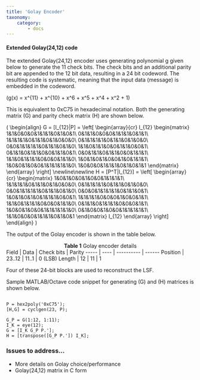 ```yaml
---
title: 'Golay Encoder'
taxonomy:
    category:
        - docs
---
```


#### Extended Golay(24,12) code

The extended Golay(24,12) encoder uses generating polynomial g given below to generate the 11 check bits. The check bits and an additional parity bit are appended to the 12 bit data, resulting in a 24 bit codeword. The resulting code is systematic, meaning that the input data (message) is embedded in the codeword.

\(g(x) = x^{11} + x^{10} + x^6 + x^5 + x^4 + x^2 + 1\)

This is equivalent to 0xC75 in hexadecimal notation. Both the generating matrix \(G\) and parity check matrix \(H\) are shown below.

\(
\begin{align}
  G = [I_{12}|P] = \left[
    \begin{array}{cr}
    I_{12} \begin{matrix} 1&1&0&0&0&1&1&1&0&1&0&1\\
    0&1&1&0&0&0&1&1&1&0&1&1\\
    1&1&1&1&0&1&1&0&1&0&0&0\\
    0&1&1&1&1&0&1&1&0&1&0&0\\
    0&0&1&1&1&1&0&1&1&0&1&0\\
    1&1&0&1&1&0&0&1&1&0&0&1\\
    0&1&1&0&1&1&0&0&1&1&0&1\\
    0&0&1&1&0&1&1&0&0&1&1&1\\
    1&1&0&1&1&1&0&0&0&1&1&0\\
    1&0&1&0&1&0&0&1&0&1&1&1\\
    1&0&0&1&0&0&1&1&1&1&1&0\\
    1&0&0&0&1&1&1&0&1&0&1&1
    \end{matrix}
    \end{array}
\right]
\newline\newline
  H = [P^T|I_{12}] = \left[
    \begin{array}{cr}
    \begin{matrix}
    1&0&1&0&0&1&0&0&1&1&1&1\\
    1&1&1&1&0&1&1&0&1&0&0&0\\
    0&1&1&1&1&0&1&1&0&1&0&0\\
    0&0&1&1&1&1&0&1&1&0&1&0\\
    0&0&0&1&1&1&1&0&1&1&0&1\\
    1&0&1&0&1&0&1&1&1&0&0&1\\
    1&1&1&1&0&0&0&1&0&0&1&1\\
    1&1&0&1&1&1&0&0&0&1&1&0\\
    0&1&1&0&1&1&1&0&0&0&1&1\\
    1&0&0&1&0&0&1&1&1&1&1&0\\
    0&1&0&0&1&0&0&1&1&1&1&1\\
    1&1&0&0&0&1&1&1&0&1&0&1
    \end{matrix} I_{12}
    \end{array}
\right]
\end{align}
\)
 
The output of the Golay encoder is shown in the table below.

<center><span style="font-weight:bold">Table 1</span> Golay encoder details</center>
Field      | Data     | Check bits  | Parity
-----      | ----     | ----------  | ------
Position   | 23..12   | 11..1       | 0 (LSB)
Length     | 12       | 11          | 1

Four of these 24-bit blocks are used to reconstruct the LSF.

Sample MATLAB/Octave code snippet for generating \(G\) and \(H\) matrices is shown below.

```

P = hex2poly('0xC75');
[H,G] = cyclgen(23, P);

G_P = G(1:12, 1:11);
I_K = eye(12);
G = [I_K G_P P.'];
H = [transpose([G_P P.']) I_K];
```

### Issues to address...

* More details on Golay choice/performance
* Golay(24,12) matrix in C form

